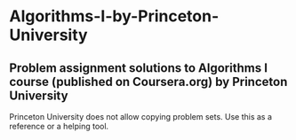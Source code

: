 # Algorithms-I-by-Princeton-University
Problem assignment solutions to Algorithms I course (published on Coursera.org) by Princeton University 
-----------------------------------
Princeton University does not allow copying problem sets. Use this as a reference or a helping tool.
